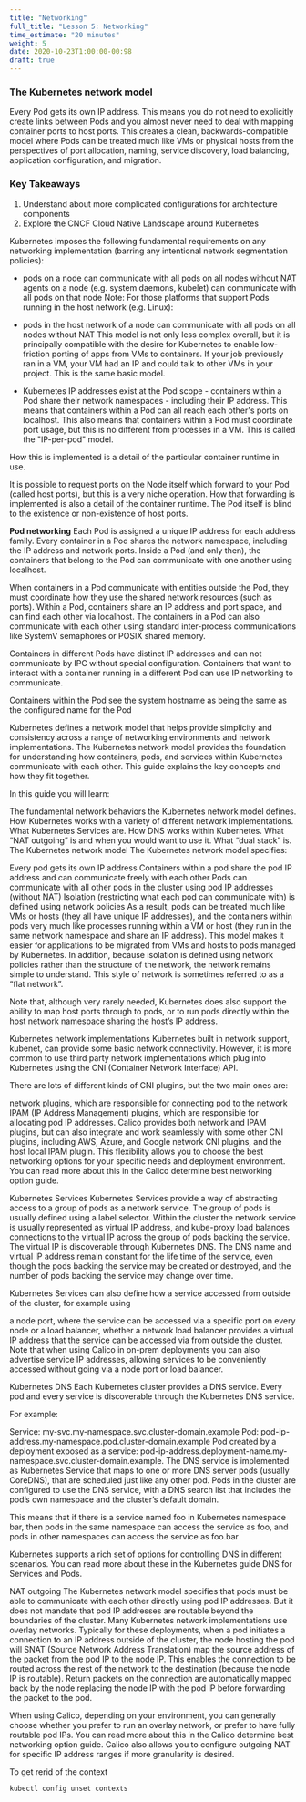 ```yaml
---
title: "Networking"
full_title: "Lesson 5: Networking"
time_estimate: "20 minutes"
weight: 5
date: 2020-10-23T1:00:00-00:98
draft: true
---
```


### The Kubernetes network model

Every Pod gets its own IP address. This means you do not need to explicitly create links between Pods and you almost never need to deal with mapping container ports to host ports. This creates a clean, backwards-compatible model where Pods can be treated much like VMs or physical hosts from the perspectives of port allocation, naming, service discovery, load balancing, application configuration, and migration.

### Key Takeaways

1. Understand about more complicated configurations for architecture components
1. Explore the CNCF Cloud Native Landscape around Kubernetes

Kubernetes imposes the following fundamental requirements on any networking implementation (barring any intentional network segmentation policies):

* pods on a node can communicate with all pods on all nodes without NAT
agents on a node (e.g. system daemons, kubelet) can communicate with all pods on that node
Note: For those platforms that support Pods running in the host network (e.g. Linux):

* pods in the host network of a node can communicate with all pods on all nodes without NAT
This model is not only less complex overall, but it is principally compatible with the desire for Kubernetes to enable low-friction porting of apps from VMs to containers. If your job previously ran in a VM, your VM had an IP and could talk to other VMs in your project. This is the same basic model.

* Kubernetes IP addresses exist at the Pod scope - containers within a Pod share their network namespaces - including their IP address. This means that containers within a Pod can all reach each other's ports on localhost. This also means that containers within a Pod must coordinate port usage, but this is no different from processes in a VM. This is called the "IP-per-pod" model.

How this is implemented is a detail of the particular container runtime in use.

It is possible to request ports on the Node itself which forward to your Pod (called host ports), but this is a very niche operation. How that forwarding is implemented is also a detail of the container runtime. The Pod itself is blind to the existence or non-existence of host ports.

**Pod networking**
Each Pod is assigned a unique IP address for each address family. Every container in a Pod shares the network namespace, including the IP address and network ports. Inside a Pod (and only then), the containers that belong to the Pod can communicate with one another using localhost. 

When containers in a Pod communicate with entities outside the Pod, they must coordinate how they use the shared network resources (such as ports). Within a Pod, containers share an IP address and port space, and can find each other via localhost. The containers in a Pod can also communicate with each other using standard inter-process communications like SystemV semaphores or POSIX shared memory. 

Containers in different Pods have distinct IP addresses and can not communicate by IPC without special configuration. Containers that want to interact with a container running in a different Pod can use IP networking to communicate.

Containers within the Pod see the system hostname as being the same as the configured name for the Pod



Kubernetes defines a network model that helps provide simplicity and consistency across a range of networking environments and network implementations. The Kubernetes network model provides the foundation for understanding how containers, pods, and services within Kubernetes communicate with each other. This guide explains the key concepts and how they fit together.

In this guide you will learn:

The fundamental network behaviors the Kubernetes network model defines.
How Kubernetes works with a variety of different network implementations.
What Kubernetes Services are.
How DNS works within Kubernetes.
What “NAT outgoing” is and when you would want to use it.
What “dual stack” is.
The Kubernetes network model
The Kubernetes network model specifies:

Every pod gets its own IP address
Containers within a pod share the pod IP address and can communicate freely with each other
Pods can communicate with all other pods in the cluster using pod IP addresses (without NAT)
Isolation (restricting what each pod can communicate with) is defined using network policies
As a result, pods can be treated much like VMs or hosts (they all have unique IP addresses), and the containers within pods very much like processes running within a VM or host (they run in the same network namespace and share an IP address). This model makes it easier for applications to be migrated from VMs and hosts to pods managed by Kubernetes. In addition, because isolation is defined using network policies rather than the structure of the network, the network remains simple to understand. This style of network is sometimes referred to as a “flat network”.

Note that, although very rarely needed, Kubernetes does also support the ability to map host ports through to pods, or to run pods directly within the host network namespace sharing the host’s IP address.

Kubernetes network implementations
Kubernetes built in network support, kubenet, can provide some basic network connectivity. However, it is more common to use third party network implementations which plug into Kubernetes using the CNI (Container Network Interface) API.

There are lots of different kinds of CNI plugins, but the two main ones are:

network plugins, which are responsible for connecting pod to the network
IPAM (IP Address Management) plugins, which are responsible for allocating pod IP addresses.
Calico provides both network and IPAM plugins, but can also integrate and work seamlessly with some other CNI plugins, including AWS, Azure, and Google network CNI plugins, and the host local IPAM plugin. This flexibility allows you to choose the best networking options for your specific needs and deployment environment. You can read more about this in the Calico determine best networking option guide.

Kubernetes Services
Kubernetes Services provide a way of abstracting access to a group of pods as a network service. The group of pods is usually defined using a label selector. Within the cluster the network service is usually represented as virtual IP address, and kube-proxy load balances connections to the virtual IP across the group of pods backing the service. The virtual IP is discoverable through Kubernetes DNS. The DNS name and virtual IP address remain constant for the life time of the service, even though the pods backing the service may be created or destroyed, and the number of pods backing the service may change over time.

Kubernetes Services can also define how a service accessed from outside of the cluster, for example using

a node port, where the service can be accessed via a specific port on every node
or a load balancer, whether a network load balancer provides a virtual IP address that the service can be accessed via from outside the cluster.
Note that when using Calico in on-prem deployments you can also advertise service IP addresses, allowing services to be conveniently accessed without going via a node port or load balancer.

Kubernetes DNS
Each Kubernetes cluster provides a DNS service. Every pod and every service is discoverable through the Kubernetes DNS service.

For example:

Service: my-svc.my-namespace.svc.cluster-domain.example
Pod: pod-ip-address.my-namespace.pod.cluster-domain.example
Pod created by a deployment exposed as a service: pod-ip-address.deployment-name.my-namespace.svc.cluster-domain.example.
The DNS service is implemented as Kubernetes Service that maps to one or more DNS server pods (usually CoreDNS), that are scheduled just like any other pod. Pods in the cluster are configured to use the DNS service, with a DNS search list that includes the pod’s own namespace and the cluster’s default domain.

This means that if there is a service named foo in Kubernetes namespace bar, then pods in the same namespace can access the service as foo, and pods in other namespaces can access the service as foo.bar

Kubernetes supports a rich set of options for controlling DNS in different scenarios. You can read more about these in the Kubernetes guide DNS for Services and Pods.

NAT outgoing
The Kubernetes network model specifies that pods must be able to communicate with each other directly using pod IP addresses. But it does not mandate that pod IP addresses are routable beyond the boundaries of the cluster. Many Kubernetes network implementations use overlay networks. Typically for these deployments, when a pod initiates a connection to an IP address outside of the cluster, the node hosting the pod will SNAT (Source Network Address Translation) map the source address of the packet from the pod IP to the node IP. This enables the connection to be routed across the rest of the network to the destination (because the node IP is routable). Return packets on the connection are automatically mapped back by the node replacing the node IP with the pod IP before forwarding the packet to the pod.

When using Calico, depending on your environment, you can generally choose whether you prefer to run an overlay network, or prefer to have fully routable pod IPs. You can read more about this in the Calico determine best networking option guide. Calico also allows you to configure outgoing NAT for specific IP address ranges if more granularity is desired.


To get rerid of the context
```bash
kubectl config unset contexts
```